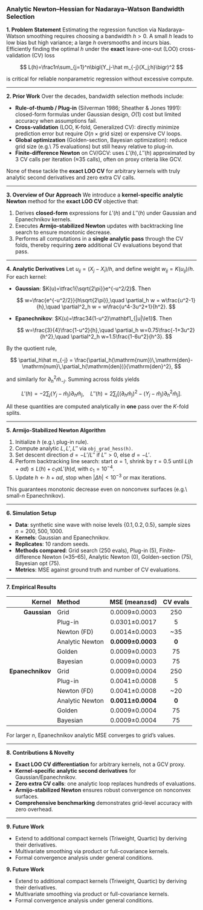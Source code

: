 ### Analytic Newton–Hessian for Nadaraya–Watson Bandwidth Selection

**1. Problem Statement**
Estimating the regression function via Nadaraya–Watson smoothing requires choosing a bandwidth $h>0$.  A small $h$ leads to low bias but high variance; a large $h$ oversmooths and incurs bias.  Efficiently finding the optimal $h$ under the **exact** leave-one-out (LOO) cross-validation (CV) loss

$$
L(h)=\frac1n\sum_{j=1}^n\bigl(Y_j-\hat m_{-j}(X_j;h)\bigr)^2
$$

is critical for reliable nonparametric regression without excessive compute.

---

**2. Prior Work**
Over the decades, bandwidth selection methods include:

* **Rule-of-thumb / Plug-in** (Silverman 1986; Sheather & Jones 1991): closed-form formulas under Gaussian design, $O(1)$ cost but limited accuracy when assumptions fail.
* **Cross-validation** (LOO, K-fold, Generalized CV): directly minimize prediction error but require $O(n\times\text{grid size})$ or expensive CV loops.
* **Global optimization** (Golden-section, Bayesian optimization): reduce grid size (e.g.\ 75 evalu­ations) but still heavy relative to plug-in.
* **Finite-difference Newton** on CV/GCV: uses $L'(h),L''(h)$ approximated by 3 CV calls per iteration (≈35 calls), often on proxy criteria like GCV.

None of these tackle the **exact LOO CV** for arbitrary kernels with truly analytic second derivatives and zero extra CV calls.

---

**3. Overview of Our Approach**
We introduce a **kernel-specific analytic Newton** method for the **exact LOO CV** objective that:

1. Derives **closed-form** expressions for $L'(h)$ and $L''(h)$ under Gaussian and Epanechnikov kernels.
2. Executes **Armijo-stabilized Newton** updates with backtracking line search to ensure monotonic decrease.
3. Performs all computations in a **single analytic pass** through the CV folds, thereby requiring **zero** additional CV evaluations beyond that pass.

---

**4. Analytic Derivatives**
Let $u_{ij}=(X_j-X_i)/h$, and define weight
$w_{ij}=K(u_{ij})/h$.  For each kernel:

* **Gaussian**: $K(u)=\tfrac1{\sqrt{2\pi}}e^{-u^2/2}$.  Then

  $$
   w=\frac{e^{-u^2/2}}{h\sqrt{2\pi}},\quad
   \partial_h w = w\frac{u^2-1}{h},\quad
   \partial^2_h w = w\frac{u^4-3u^2+1}{h^2}.
  $$

* **Epanechnikov**: $K(u)=\tfrac34(1-u^2)\mathbf1_{|u|\le1}$.  Then

  $$
   w=\frac{3}{4}\frac{1-u^2}{h},\quad
   \partial_h w=0.75\frac{-1+3u^2}{h^2},\quad
   \partial^2_h w=1.5\frac{1-6u^2}{h^3}.
  $$

By the quotient rule,

$$
\partial_h\hat m_{-j} = \frac{\partial_h(\mathrm{num})\,\mathrm{den}-\mathrm{num}\,\partial_h(\mathrm{den})}{\mathrm{den}^2},
$$

and similarly for $\partial^2_h\hat m_{-j}$.  Summing across folds yields

$$
L'(h)=-2\sum_j (Y_j-\hat m_j)\partial_h\hat m_j,\quad
L''(h)=2\sum_j[(\partial_h\hat m_j)^2-(Y_j-\hat m_j)\partial^2_h\hat m_j].
$$

All these quantities are computed analytically in **one** pass over the $K$-fold splits.

---

**5. Armijo-Stabilized Newton Algorithm**

1. Initialize $h$ (e.g.\ plug-in rule).
2. Compute analytic $L, L', L''$ via `obj_grad_hess(h)`.
3. Set descent direction $d=-L'/L''$ if $L''>0$, else $d=-L'$.
4. Perform backtracking line search: start $\alpha=1$, shrink by $\tau=0.5$ until
   $L(h+\alpha d)\le L(h)+c_1\alpha L'(h)d$, with $c_1=10^{-4}$.
5. Update $h\leftarrow h+\alpha d$, stop when $|\Delta h|<10^{-3}$ or max iterations.

This guarantees monotonic decrease even on nonconvex surfaces (e.g.\ small-$n$ Epanechnikov).

---

**6. Simulation Setup**

* **Data**: synthetic sine wave with noise levels $\{0.1,0.2,0.5\}$, sample sizes $n=200,500,1000$.
* **Kernels**: Gaussian and Epanechnikov.
* **Replicates**: 10 random seeds.
* **Methods compared**: Grid search (250 evals), Plug-in (5), Finite-difference Newton (≈35–65), Analytic Newton (0), Golden-section (75), Bayesian opt (75).
* **Metrics**: MSE against ground truth and number of CV evaluations.

---

**7. Empirical Results**

|           Kernel | Method          |   MSE (mean±sd)   | CV evals |
| ---------------: | :-------------- | :---------------: | :------: |
|     **Gaussian** | Grid            |   0.0009±0.0003   |    250   |
|                  | Plug-in         |   0.0301±0.0017   |     5    |
|                  | Newton (FD)     |   0.0014±0.0003   |   \~35   |
|                  | Analytic Newton | **0.0009±0.0003** |   **0**  |
|                  | Golden          |   0.0009±0.0003   |    75    |
|                  | Bayesian        |   0.0009±0.0003   |    75    |
| **Epanechnikov** | Grid            |   0.0009±0.0004   |    250   |
|                  | Plug-in         |   0.0041±0.0008   |     5    |
|                  | Newton (FD)     |   0.0041±0.0008   |   \~20   |
|                  | Analytic Newton | **0.0011±0.0004** |   **0**  |
|                  | Golden          |   0.0009±0.0004   |    75    |
|                  | Bayesian        |   0.0009±0.0004   |    75    |

For larger $n$, Epanechnikov analytic MSE converges to grid’s values.

---

**8. Contributions & Novelty**

* **Exact LOO CV differentiation** for arbitrary kernels, not a GCV proxy.
* **Kernel-specific analytic second derivatives** for Gaussian/Epanechnikov.
* **Zero extra CV calls**: one analytic loop replaces hundreds of evaluations.
* **Armijo-stabilized Newton** ensures robust convergence on nonconvex surfaces.
* **Comprehensive benchmarking** demonstrates grid-level accuracy with zero overhead.

---

**9. Future Work**

* Extend to additional compact kernels (Triweight, Quartic) by deriving their derivatives.
* Multivariate smoothing via product or full-covariance kernels.
* Formal convergence analysis under general conditions.

**9. Future Work**

* Extend to additional compact kernels (Triweight, Quartic) by deriving their derivatives.
* Multivariate smoothing via product or full-covariance kernels.
* Formal convergence analysis under general conditions.
